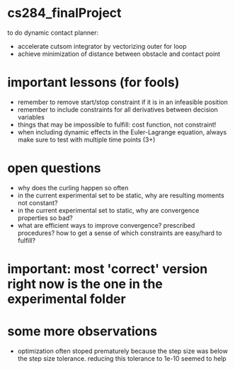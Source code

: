 # cs284_finalProject

to do dynamic contact planner:
- accelerate cutsom integrator by vectorizing outer for loop
- achieve minimization of distance between obstacle and contact point


# important lessons (for fools)
- remember to remove start/stop constraint if it is in an infeasible position 
- remember to include constraints for all derivatives between decision variables
- things that may be impossible to fulfill: cost function, not constraint!
- when including dynamic effects in the Euler-Lagrange equation, always make sure to test with multiple time points (3+)

# open questions
- why does the curling happen so often
- in the current experimental set to be static, why are resulting moments not constant?
- in the current experimental set to static, why are convergence properties so bad?
- what are efficient ways to improve convergence? prescribed procedures? how to get a sense of which constraints are easy/hard to fulfill?

# important: most 'correct' version right now is the one in the experimental folder

# some more observations
- optimization often stoped prematurely because the step size was below the step size tolerance. reducing this tolerance to 1e-10 seemed to help
